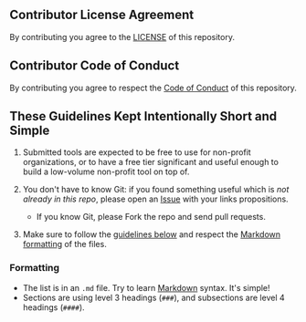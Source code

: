 ## Contributor License Agreement
By contributing you agree to the [LICENSE](https://github.com/bsstahl/tools-for-npo-devs/blob/master/LICENSE) of this repository.

## Contributor Code of Conduct
By contributing you agree to respect the [Code of Conduct](https://github.com/bsstahl/tools-for-npo-devs/blob/master/CODE_OF_CONDUCT.md) of this repository.

## These Guidelines Kept Intentionally Short and Simple
1. Submitted tools are expected to be free to use for non-profit organizations, or to have a free tier significant and useful enough to build a low-volume non-profit tool on top of.

1. You don't have to know Git: if you found something useful which is *not already in this repo*, please open an [Issue](https://github.com/bsstahl/tools-for-npo-devs/issues) with your links propositions.
    - If you know Git, please Fork the repo and send pull requests.

1. Make sure to follow the [guidelines below](#guidelines) and respect the [Markdown formatting](#formatting) of the files.


### Formatting
- The list is in an `.md` file. Try to learn [Markdown](https://guides.github.com/features/mastering-markdown/) syntax. It's simple!
- Sections are using level 3 headings (`###`), and subsections are level 4 headings (`####`).
